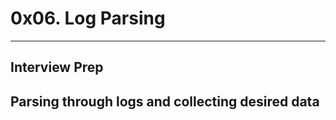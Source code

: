# 0x06. Log Parsing
-------------------
## Interview Prep
## Parsing through logs and collecting desired data
